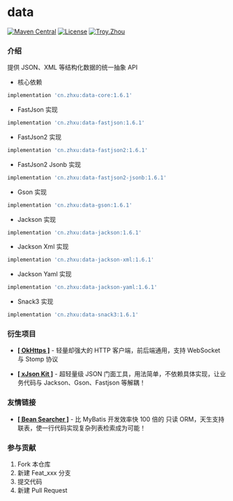 # data

<p>
    <a href="https://maven-badges.herokuapp.com/maven-central/cn.zhxu/data/"><img src="https://maven-badges.herokuapp.com/maven-central/cn.zhxu/data/badge.svg" alt="Maven Central"></a>
    <a href="https://gitee.com/troyzhxu/data/blob/master/LICENSE"><img src="https://img.shields.io/hexpm/l/plug.svg" alt="License"></a>
    <a href="https://gitee.com/troyzhxu"><img src="https://img.shields.io/badge/%E4%BD%9C%E8%80%85-troyzhxu-orange.svg" alt="Troy.Zhou"></a>
</p>

### 介绍

提供 JSON、XML 等结构化数据的统一抽象 API

* 核心依赖

```groovy
implementation 'cn.zhxu:data-core:1.6.1'
```

* FastJson 实现

```groovy
implementation 'cn.zhxu:data-fastjson:1.6.1'
```

* FastJson2 实现

```groovy
implementation 'cn.zhxu:data-fastjson2:1.6.1'
```

* FastJson2 Jsonb 实现

```groovy
implementation 'cn.zhxu:data-fastjson2-jsonb:1.6.1'
```

* Gson 实现

```groovy
implementation 'cn.zhxu:data-gson:1.6.1'
```

* Jackson 实现

```groovy
implementation 'cn.zhxu:data-jackson:1.6.1'
```

* Jackson Xml 实现

```groovy
implementation 'cn.zhxu:data-jackson-xml:1.6.1'
```

* Jackson Yaml 实现

```groovy
implementation 'cn.zhxu:data-jackson-yaml:1.6.1'
```

* Snack3 实现

```groovy
implementation 'cn.zhxu:data-snack3:1.6.1'
```

### 衍生项目

* [**[ OkHttps ]**](https://gitee.com/troyzhxu/okhttps) - 轻量却强大的 HTTP 客户端，前后端通用，支持 WebSocket 与 Stomp 协议

* [**[ xJson Kit ]**](https://gitee.com/troyzhxu/xjsonkit) - 超轻量级 JSON 门面工具，用法简单，不依赖具体实现，让业务代码与 Jackson、Gson、Fastjson 等解耦！

### 友情链接

* [**[ Bean Searcher ]**](https://github.com/troyzhxu/bean-searcher) - 比 MyBatis 开发效率快 100 倍的 只读 ORM，天生支持联表，使一行代码实现复杂列表检索成为可能！

### 参与贡献

1.  Fork 本仓库
2.  新建 Feat_xxx 分支
3.  提交代码
4.  新建 Pull Request
